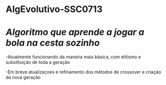 # AlgEvolutivo-SSC0713

# *Algoritmo que aprende a jogar a bola na cesta sozinho*


-Atualmente funcionando da maneira mais básica, com elitismo e substituição de toda a geração

-Em breve atualizaçoes e refinamento dos métodos de crossover e criação da nova geração
